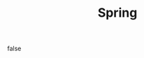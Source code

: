 ---
layout: photo
modal: true
thumb: ["https://csnapmediahost.github.io/assets1/Thumbs/Spring3.jpg", "https://csnapmediahost.github.io/assets1/Thumbs/Spring4.jpg", "https://csnapmediahost.github.io/assets1/Thumbs/Spring6.jpg"]
full: ["https://csnapmediahost.github.io/assets1/Render/Spring3.jpg", "https://csnapmediahost.github.io/assets1/Render/Spring4.jpg", "https://csnapmediahost.github.io/assets1/Render/Spring6.jpg"]
size: small
ar: landscape
body: false
title: "Spring"
---